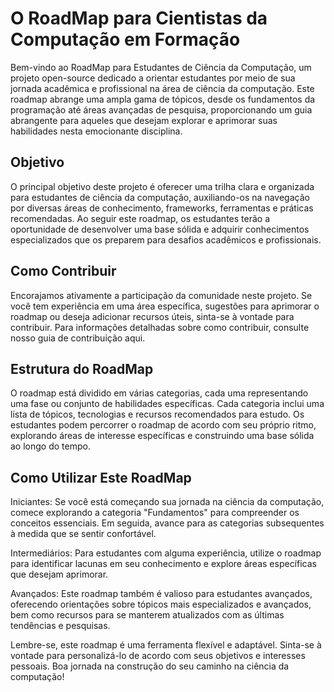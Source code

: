 # O RoadMap para Cientistas da Computação em Formação
Bem-vindo ao RoadMap para Estudantes de Ciência da Computação, um projeto open-source dedicado a orientar estudantes por meio de sua jornada acadêmica e profissional na área de ciência da computação. Este roadmap abrange uma ampla gama de tópicos, desde os fundamentos da programação até áreas avançadas de pesquisa, proporcionando um guia abrangente para aqueles que desejam explorar e aprimorar suas habilidades nesta emocionante disciplina.

## Objetivo
O principal objetivo deste projeto é oferecer uma trilha clara e organizada para estudantes de ciência da computação, auxiliando-os na navegação por diversas áreas de conhecimento, frameworks, ferramentas e práticas recomendadas. Ao seguir este roadmap, os estudantes terão a oportunidade de desenvolver uma base sólida e adquirir conhecimentos especializados que os preparem para desafios acadêmicos e profissionais.

## Como Contribuir
Encorajamos ativamente a participação da comunidade neste projeto. Se você tem experiência em uma área específica, sugestões para aprimorar o roadmap ou deseja adicionar recursos úteis, sinta-se à vontade para contribuir. Para informações detalhadas sobre como contribuir, consulte nosso guia de contribuição aqui.

## Estrutura do RoadMap
O roadmap está dividido em várias categorias, cada uma representando uma fase ou conjunto de habilidades específicas. Cada categoria inclui uma lista de tópicos, tecnologias e recursos recomendados para estudo. Os estudantes podem percorrer o roadmap de acordo com seu próprio ritmo, explorando áreas de interesse específicas e construindo uma base sólida ao longo do tempo.

## Como Utilizar Este RoadMap
Iniciantes: Se você está começando sua jornada na ciência da computação, comece explorando a categoria "Fundamentos" para compreender os conceitos essenciais. Em seguida, avance para as categorias subsequentes à medida que se sentir confortável.

Intermediários: Para estudantes com alguma experiência, utilize o roadmap para identificar lacunas em seu conhecimento e explore áreas específicas que desejam aprimorar.

Avançados: Este roadmap também é valioso para estudantes avançados, oferecendo orientações sobre tópicos mais especializados e avançados, bem como recursos para se manterem atualizados com as últimas tendências e pesquisas.

Lembre-se, este roadmap é uma ferramenta flexível e adaptável. Sinta-se à vontade para personalizá-lo de acordo com seus objetivos e interesses pessoais. Boa jornada na construção do seu caminho na ciência da computação!

